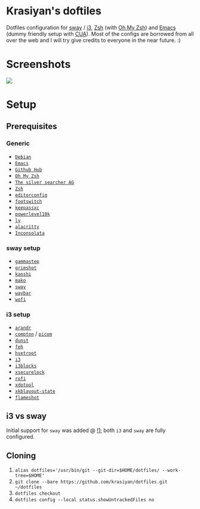 # Krasiyan's doftiles

Dotfiles configuration for [sway](https://github.com/swaywm/sway) / [i3](https://github.com/i3/i3),
[Zsh](http://www.zsh.org/) (with [Oh My Zsh](https://github.com/robbyrussell/oh-my-zsh))
and [Emacs](https://www.gnu.org/software/emacs/)
(dummy friendly setup with [CUA](https://www.emacswiki.org/emacs/CuaMode)).
Most of the configs are borrowed from all over the web and I will try give credits to everyone in
the near future. :)

# Screenshots

![](http://i.imgur.com/LFm0sFz.png)

# Setup

## Prerequisites

### Generic

- [`Debian`](https://www.debian.org/)
- [`Emacs`](https://www.gnu.org/software/emacs/)
- [`Github Hub`](https://hub.github.com/)
- [`Oh My Zsh`](https://github.com/robbyrussell/oh-my-zsh)
- [`The silver searcher AG`](https://github.com/ggreer/the_silver_searcher)
- [`Zsh`](http://www.zsh.org/)
- [`editorconfig`](https://github.com/editorconfig/editorconfig-core-c)
- [`footswitch`](https://github.com/rgerganov/footswitch)
- [`keepassxc`](https://keepassxc.org/)
- [`powerlevel10k`](https://github.com/romkatv/powerlevel10k)
- [`ly`](https://github.com/nullgemm/ly)
- [`alacritty`](https://github.com/alacritty/alacritty)
- [`Inconsolata`](https://fonts.google.com/specimen/Inconsolata)

### sway setup

- [`gammastep`](https://gitlab.com/chinstrap/gammastep)
- [`grimshot`](https://github.com/swaywm/sway/blob/master/contrib/grimshot)
- [`kanshi`](https://github.com/emersion/kanshi)
- [`mako`](https://github.com/emersion/mako)
- [`sway`](https://github.com/i3/sway)
- [`waybar`](https://github.com/Alexays/Waybar)
- [`wofi`](https://github.com/tsujp/wofi)

### i3 setup

- [`arandr`](https://christian.amsuess.com/tools/arandr/)
- [`compton`](https://github.com/chjj/compton) / [`picom`](https://github.com/yshui/picom)
- [`dunst`](https://github.com/dunst-project/dunst)
- [`feh`](https://feh.finalrewind.org/)
- [`hsetroot`](https://github.com/himdel/hsetroot)
- [`i3`](https://github.com/i3/i3)
- [`i3blocks`](https://github.com/vivien/i3blocks)
- [`xsecurelock`](https://github.com/google/xsecurelock)
- [`rofi`](https://github.com/DaveDavenport/rofi)
- [`xdotool`](https://www.semicomplete.com/projects/xdotool/)
- [`xkblayout-state`](https://github.com/nonpop/xkblayout-state)
- [`flameshot`](https://flameshot.org/)

## i3 vs sway

Initial support for `sway` was added @ [!1](https://github.com/krasiyan/dotfiles/pull/1);
both `i3` and `sway` are fully configured.

## Cloning

1. `alias dotfiles='/usr/bin/git --git-dir=$HOME/dotfiles/ --work-tree=$HOME'`
3. `git clone --bare https://github.com/krasiyan/dotfiles.git ~/dotfiles`
4. `dotfiles checkout`
5. `dotfiles config --local status.showUntrackedFiles no`
